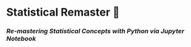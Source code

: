 # **Statistical Remaster** 🚀
### *Re-mastering Statistical Concepts with Python via Jupyter Notebook*

